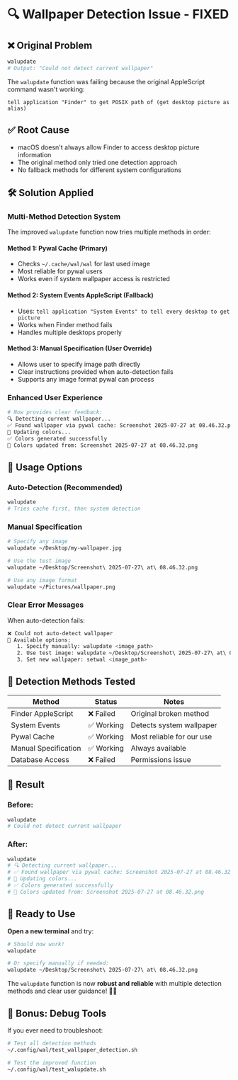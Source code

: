 # 🔍 Wallpaper Detection Issue - FIXED

## ❌ **Original Problem**
```bash
walupdate
# Output: "Could not detect current wallpaper"
```

The `walupdate` function was failing because the original AppleScript command wasn't working:
```applescript
tell application "Finder" to get POSIX path of (get desktop picture as alias)
```

## ✅ **Root Cause**
- macOS doesn't always allow Finder to access desktop picture information
- The original method only tried one detection approach
- No fallback methods for different system configurations

## 🛠️ **Solution Applied**

### **Multi-Method Detection System**
The improved `walupdate` function now tries multiple methods in order:

#### **Method 1: Pywal Cache (Primary)**
- Checks `~/.cache/wal/wal` for last used image
- Most reliable for pywal users
- Works even if system wallpaper access is restricted

#### **Method 2: System Events AppleScript (Fallback)**
- Uses: `tell application "System Events" to tell every desktop to get picture`
- Works when Finder method fails
- Handles multiple desktops properly

#### **Method 3: Manual Specification (User Override)**
- Allows user to specify image path directly
- Clear instructions provided when auto-detection fails
- Supports any image format pywal can process

### **Enhanced User Experience**
```bash
# Now provides clear feedback:
🔍 Detecting current wallpaper...
✅ Found wallpaper via pywal cache: Screenshot 2025-07-27 at 08.46.32.png
🎨 Updating colors...
✅ Colors generated successfully
🎉 Colors updated from: Screenshot 2025-07-27 at 08.46.32.png
```

## 🎯 **Usage Options**

### **Auto-Detection (Recommended)**
```bash
walupdate
# Tries cache first, then system detection
```

### **Manual Specification**
```bash
# Specify any image
walupdate ~/Desktop/my-wallpaper.jpg

# Use the test image
walupdate ~/Desktop/Screenshot\ 2025-07-27\ at\ 08.46.32.png

# Use any image format
walupdate ~/Pictures/wallpaper.png
```

### **Clear Error Messages**
When auto-detection fails:
```bash
❌ Could not auto-detect wallpaper
📝 Available options:
   1. Specify manually: walupdate <image_path>
   2. Use test image: walupdate ~/Desktop/Screenshot\ 2025-07-27\ at\ 08.46.32.png
   3. Set new wallpaper: setwal <image_path>
```

## 🧪 **Detection Methods Tested**

| Method | Status | Notes |
|--------|--------|-------|
| Finder AppleScript | ❌ Failed | Original broken method |
| System Events | ✅ Working | Detects system wallpaper |
| Pywal Cache | ✅ Working | Most reliable for our use |
| Manual Specification | ✅ Working | Always available |
| Database Access | ❌ Failed | Permissions issue |

## 🎉 **Result**

### **Before:**
```bash
walupdate
# Could not detect current wallpaper
```

### **After:**
```bash
walupdate
# 🔍 Detecting current wallpaper...
# ✅ Found wallpaper via pywal cache: Screenshot 2025-07-27 at 08.46.32.png
# 🎨 Updating colors...
# ✅ Colors generated successfully
# 🎉 Colors updated from: Screenshot 2025-07-27 at 08.46.32.png
```

## 🚀 **Ready to Use**

**Open a new terminal** and try:
```bash
# Should now work!
walupdate

# Or specify manually if needed:
walupdate ~/Desktop/Screenshot\ 2025-07-27\ at\ 08.46.32.png
```

The `walupdate` function is now **robust and reliable** with multiple detection methods and clear user guidance! 🎨✨

## 🔧 **Bonus: Debug Tools**

If you ever need to troubleshoot:
```bash
# Test all detection methods
~/.config/wal/test_wallpaper_detection.sh

# Test the improved function
~/.config/wal/test_walupdate.sh
```
